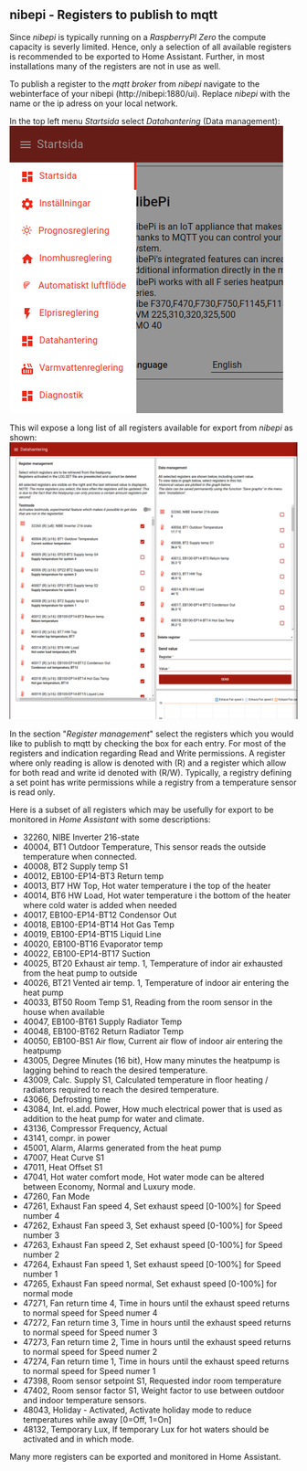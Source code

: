## nibepi - Registers to publish to mqtt

Since _nibepi_ is typically running on a _RaspberryPI Zero_ the compute capacity is severly limited. Hence, 
only a selection of all available registers is recommended to be exported to Home Assistant. Further, in most 
installations many of the registers are not in use as well.

To publish a register to the _mqtt broker_ from _nibepi_ navigate to the webinterface of your nibepi (http://nibepi:1880/ui). Replace _nibepi_ 
with the name or the ip adress on your local network.

In the top left menu _Startsida_ select _Datahantering_ (Data management):  
![nibepi-registers-mqtt-1](images/nibepi-registers-mqtt-1.png)
  
This wil expose a long list of all registers available for export from _nibepi_ as shown:
![nibepi-registers-mqtt-2](images/nibepi-registers-mqtt-2.png)
  
In the section "_Register management_" select the registers which you would like to publish to mqtt by checking the box 
for each entry. For most of the registers and indication regarding Read and Write permissions. A register where only
reading is allow is denoted with (R) and a register which allow for both read and write id denoted with (R/W). 
Typically, a registry defining a set point has write permissions while a registry from a temperature sensor is read only.


Here is a subset of all registers which may be usefully for export to be monitored in _Home Assistant_ with some descriptions:
- 32260, NIBE Inverter 216-state
- 40004, BT1 Outdoor Temperature, This sensor reads the outside temperature when connected.
- 40008, BT2 Supply temp S1
- 40012, EB100-EP14-BT3 Return temp
- 40013, BT7 HW Top, Hot water temperature i the top of the heater
- 40014, BT6 HW Load, Hot water temperature i the bottom of the heater where cold water is added when needed
- 40017, EB100-EP14-BT12 Condensor Out
- 40018, EB100-EP14-BT14 Hot Gas Temp
- 40019, EB100-EP14-BT15 Liquid Line
- 40020, EB100-BT16 Evaporator temp
- 40022, EB100-EP14-BT17 Suction
- 40025, BT20 Exhaust air temp. 1, Temperature of indor air exhausted from the heat pump to outside
- 40026, BT21 Vented air temp. 1, Temperature of indoor air entering the heat pump
- 40033, BT50 Room Temp S1, Reading from the room sensor in the house when available
- 40047, EB100-BT61 Supply Radiator Temp
- 40048, EB100-BT62 Return Radiator Temp
- 40050, EB100-BS1 Air flow, Current air flow of indoor air entering the heatpump
- 43005, Degree Minutes (16 bit), How many minutes the heatpump is lagging behind to reach the desired temperature.
- 43009, Calc. Supply S1, Calculated temperature in floor heating / radiators required to reach the desired temperature. 
- 43066, Defrosting time
- 43084, Int. el.add. Power, How much electrical power that is used as addition to the heat pump for water and climate.
- 43136, Compressor Frequency, Actual
- 43141, compr. in power
- 45001, Alarm, Alarms generated from the heat pump
- 47007, Heat Curve S1
- 47011, Heat Offset S1
- 47041, Hot water comfort mode, Hot water mode can be altered between Economy, Normal and Luxury mode.
- 47260, Fan Mode
- 47261, Exhaust Fan speed 4, Set exhaust speed \[0-100%\] for Speed number 4
- 47262, Exhaust Fan speed 3, Set exhaust speed \[0-100%\] for Speed number 3
- 47263, Exhaust Fan speed 2, Set exhaust speed \[0-100%\] for Speed number 2
- 47264, Exhaust Fan speed 1, Set exhaust speed \[0-100%\] for Speed number 1
- 47265, Exhaust Fan speed normal, Set exhaust speed \[0-100%\] for normal mode
- 47271, Fan return time 4, Time in hours until the exhaust speed returns to normal speed for Speed numer 4
- 47272, Fan return time 3, Time in hours until the exhaust speed returns to normal speed for Speed numer 3
- 47273, Fan return time 2, Time in hours until the exhaust speed returns to normal speed for Speed numer 2
- 47274, Fan return time 1, Time in hours until the exhaust speed returns to normal speed for Speed numer 1
- 47398, Room sensor setpoint S1, Requested indor room temperature
- 47402, Room sensor factor S1, Weight factor to use between outdoor and indoor temperature sensors.
- 48043, Holiday - Activated, Activate holiday mode to reduce temperatures while away \[0=Off, 1=On\]
- 48132, Temporary Lux, If temporary Lux for hot waters should be activated and in which mode.


Many more registers can be exported and monitored in Home Assistant.